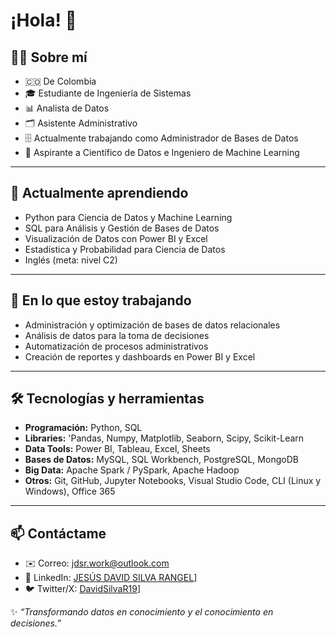 # ¡Hola! 👋

## 👨‍💻 Sobre mí

- 🇨🇴 De Colombia  
- 🎓 Estudiante de Ingeniería de Sistemas  
- 📊 Analista de Datos  
- 🗂️ Asistente Administrativo  
- 🗄️ Actualmente trabajando como Administrador de Bases de Datos  
- 🚀 Aspirante a Científico de Datos e Ingeniero de Machine Learning  

---

## 🌱 Actualmente aprendiendo

- Python para Ciencia de Datos y Machine Learning  
- SQL para Análisis y Gestión de Bases de Datos  
- Visualización de Datos con Power BI y Excel  
- Estadística y Probabilidad para Ciencia de Datos  
- Inglés (meta: nivel C2)  

---

## 💼 En lo que estoy trabajando

- Administración y optimización de bases de datos relacionales  
- Análisis de datos para la toma de decisiones  
- Automatización de procesos administrativos  
- Creación de reportes y dashboards en Power BI y Excel  

---

## 🛠️ Tecnologías y herramientas

- **Programación:** Python, SQL
- **Libraries:** 'Pandas, Numpy, Matplotlib, Seaborn, Scipy, Scikit-Learn
- **Data Tools:** Power BI, Tableau, Excel, Sheets
- **Bases de Datos:** MySQL, SQL Workbench, PostgreSQL, MongoDB
- **Big Data:** Apache Spark / PySpark, Apache Hadoop
- **Otros:** Git, GitHub, Jupyter Notebooks, Visual Studio Code, CLI (Linux y Windows), Office 365

---

## 📫 Contáctame
- ✉️ Correo: [jdsr.work@outlook.com](mailto:jdsr.cuentapersona@gmail.com)
- 💼 LinkedIn: [JESÚS DAVID SILVA RANGEL](https://www.linkedin.com/in/jes%C3%BAs-david-silva-rangel-77706a260/)]
- 🐦 Twitter/X: [DavidSilvaR19](https://x.com/DavidSilvaR19)]

✨ *“Transformando datos en conocimiento y el conocimiento en decisiones.”*
